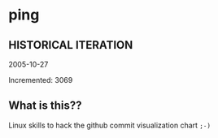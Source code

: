 # ping

## HISTORICAL ITERATION
2005-10-27

Incremented: 3069

## What is this?? 
Linux skills to hack the github commit visualization chart `;-)`
